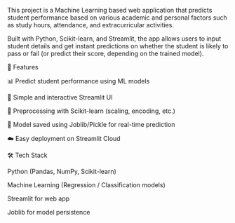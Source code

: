 This project is a Machine Learning based web application that predicts student performance based on various academic and personal factors such as study hours, attendance, and extracurricular activities.

Built with Python, Scikit-learn, and Streamlit, the app allows users to input student details and get instant predictions on whether the student is likely to pass or fail (or predict their score, depending on the trained model).

🚀 Features

📊 Predict student performance using ML models

📝 Simple and interactive Streamlit UI

🔧 Preprocessing with Scikit-learn (scaling, encoding, etc.)

💾 Model saved using Joblib/Pickle for real-time prediction

☁️ Easy deployment on Streamlit Cloud

🛠️ Tech Stack

Python (Pandas, NumPy, Scikit-learn)

Machine Learning (Regression / Classification models)

Streamlit for web app

Joblib for model persistence
